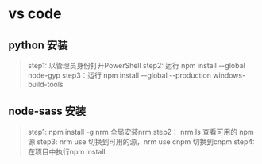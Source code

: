 # vs code

## python 安装

> step1: 以管理员身份打开PowerShell
> step2: 运行 npm install --global node-gyp
> step3：运行 npm install --global --production windows-build-tools

## node-sass 安装

> step1:  npm install -g nrm 全局安装nrm
> step2： nrm ls 查看可用的 npm 源
> step3:  nrm use 切换到可用的源，nrm use cnpm 切换到cnpm
> step4:  在项目中执行npm install
